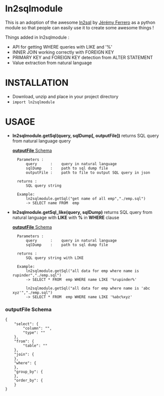 # ln2sqlmodule

This is an adoption of the awesome [ln2sql](https://github.com/FerreroJeremy/ln2sql) by [Jérémy Ferrero](https://github.com/FerreroJeremy) as a python module so that people can easily use it to create some awesome things !

Things added in ln2sqlmodule :

- API for getting WHERE queries with LIKE and '%'
- INNER JOIN working correctly with FOREIGN KEY
- PRIMARY KEY and FOREIGN KEY detection from ALTER STATEMENT
- Value extraction from natural language

# INSTALLATION

- Download, unzip and place in your project directory
- `import ln2sqlmodule`

# USAGE

- **ln2sqlmodule.getSql(query, sqlDump[, outputFile])**
	returns SQL query from natural language query
	
	[**outputFile** Schema](#outputfile-schema)

	    Parameters :
			query      :    query in natural language
			sqlDump    :    path to sql dump file    
			outputFile :    path to file to output SQL query in json       
		
		returns : 
			SQL query string

		Example:
			ln2sqlmodule.getSql("get name of all emp","./emp.sql")
			-> SELECT name FROM  emp

- **ln2sqlmodule.getSql_like(query, sqlDump)**
	returns SQL query from natural language with **LIKE** with **%** in **WHERE** clause
	
	[**outputFile** Schema](#outputfile-schema)

	    Parameters :
			query      :    query in natural language
			sqlDump    :    path to sql dump file           
		
		returns : 
			SQL query string with LIKE

		Example:
			ln2sqlmodule.getSql("all data for emp where name is rupinder","./emp.sql")
			-> SELECT * FROM  emp WHERE name LIKE '%rupinder%'

			ln2sqlmodule.getSql("all data for emp where name is 'abc xyz'","./emp.sql")
			-> SELECT * FROM  emp WHERE name LIKE '%abc%xyz'

 

### outputFile Schema
	
	{
		"select": {
			"column": "",
			"type": ""
		},
		"from": {
			"table": ""
		},
		"join": {
		},
		"where": {
		},
		"group_by": {
		},
		"order_by": {
		}
	}